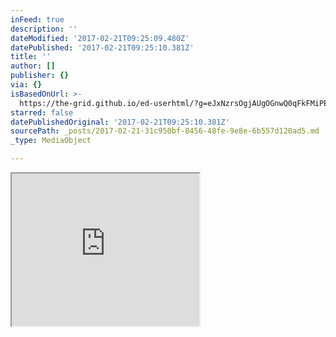 ```yaml
---
inFeed: true
description: ''
dateModified: '2017-02-21T09:25:09.480Z'
datePublished: '2017-02-21T09:25:10.381Z'
title: ''
author: []
publisher: {}
via: {}
isBasedOnUrl: >-
  https://the-grid.github.io/ed-userhtml/?g=eJxNzrsOgjAUgOGnwQ0qFkFMiPESiMbBQWPiYlp6Csdb66EY5em9TCb_9E9f7ZxtxoxZ0TTWkAtcDRWhCtCwi6nwxuAq8MJE62pD2MHEmTPcslc52z-X2zxdV_Mw7oeHlS6uBXbxabcv71p1xebRaxugTPNUiyjVfsq59KNQDH2peOzzUV9CEiYaEtkjUEhQumNLmNVfk8en3iD_JKz9Q33Gj-Xx3JJ5oALy-OJnfANhbUWk
starred: false
datePublishedOriginal: '2017-02-21T09:25:10.381Z'
sourcePath: _posts/2017-02-21-31c950bf-8456-48fe-9e8e-6b557d120ad5.md
_type: MediaObject

---
```

<iframe src="https://the-grid.github.io/ed-userhtml/?g=eJxNzrsOgjAUgOGnwQ0qFkFMiPESiMbBQWPiYlp6Csdb66EY5em9TCb_9E9f7ZxtxoxZ0TTWkAtcDRWhCtCwi6nwxuAq8MJE62pD2MHEmTPcslc52z-X2zxdV_Mw7oeHlS6uBXbxabcv71p1xebRaxugTPNUiyjVfsq59KNQDH2peOzzUV9CEiYaEtkjUEhQumNLmNVfk8en3iD_JKz9Q33Gj-Xx3JJ5oALy-OJnfANhbUWk" height="244" style=""></iframe>